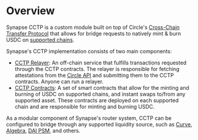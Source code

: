 # Overview

Synapse CCTP is a custom module built on top of Circle's [Cross-Chain Transfer Protocol](https://www.circle.com/en/cross-chain-transfer-protocol) that allows for bridge requests to natively mint & burn USDC on [supported chains](https://developers.circle.com/stablecoins/docs/cctp-getting-started#supported-blockchains).

Synapse's CCTP implementation consists of two main components:

- [CCTP Relayer](./Relayer.md): An off-chain service that fulfills transactions requested through the CCTP contracts. The relayer is responsible for fetching attestations from the [Circle API](https://developers.circle.com/stablecoin/reference) and submitting them to the CCTP contracts. Anyone can run a relayer.
- [CCTP Contracts](./Contracts.md): A set of smart contracts that allow for the minting and burning of USDC on supported chains, and instant swaps to/from any supported asset. These contracts are deployed on each supported chain and are responsible for minting and burning USDC.

As a modular component of Synapse's router system, CCTP can be configured to bridge through any supported liquidity source, such as [Curve](https://github.com/synapsecns/synapse-contracts/blob/885cbe06a960591b1bdef330f3d3d57c49dba8e2/contracts/router/modules/pool/curve/CurveV1Module.sol), [Algebra](https://github.com/synapsecns/synapse-contracts/blob/885cbe06a960591b1bdef330f3d3d57c49dba8e2/contracts/router/modules/pool/algebra/AlgebraModule.sol), [DAI PSM](https://github.com/synapsecns/synapse-contracts/blob/885cbe06a960591b1bdef330f3d3d57c49dba8e2/contracts/router/modules/pool/dss/DssPsmModule.sol),  and others.
